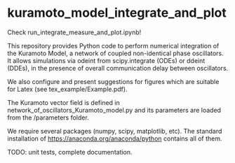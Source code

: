 # kuramoto_model_integrate_and_plot

Check run_integrate_measure_and_plot.ipynb!

This repository provides Python code to perform numerical integration of the Kuramoto Model, a network of coupled non-identical phase oscillators. It allows simulations via odeint from scipy.integrate (ODEs) or ddeint (DDEs), in the presence of overall communication delay between oscillators.

We also configure and present suggestions for figures which are suitable for Latex (see tex_example/Example.pdf).

The Kuramoto vector field is defined in network_of_oscillators_Kuramoto_model.py and its parameters are loaded from the /parameters folder.

We require several packages (numpy, scipy, matplotlib, etc). The standard installation of https://anaconda.org/anaconda/python contains all of them.

TODO: unit tests, complete documentation.


